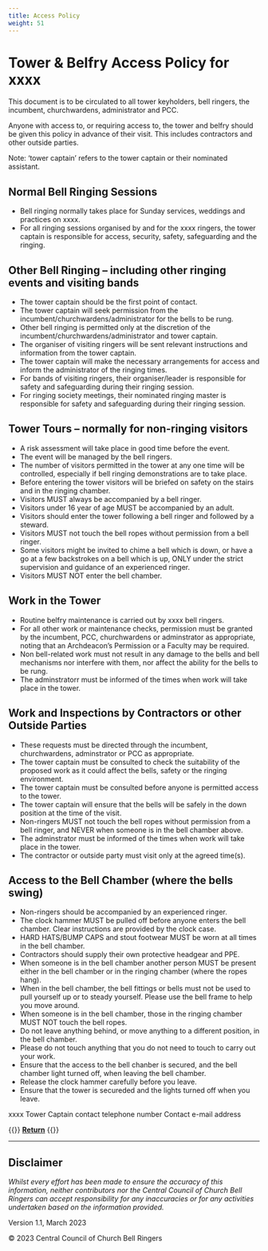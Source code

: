 ```yaml
---
title: Access Policy
weight: 51
---
```


# Tower & Belfry Access Policy for xxxx

This document is to be circulated to all tower keyholders, bell ringers, the incumbent, churchwardens, administrator and PCC.

Anyone with access to, or requiring access to, the tower and belfry should be given this policy in advance of their visit. This includes contractors and other outside parties.

Note: ‘tower captain’ refers to the tower captain or their nominated assistant.

## Normal Bell Ringing Sessions

- Bell ringing normally takes place for Sunday services, weddings and practices on xxxx.
- For all ringing sessions organised by and for the xxxx ringers, the tower captain is responsible for access, security, safety, safeguarding and the ringing.

## Other Bell Ringing – including other ringing events and visiting bands

- The tower captain should be the first point of contact.
- The tower captain will seek permission from the incumbent/churchwardens/administrator for the bells to be rung.
- Other bell ringing is permitted only at the discretion of the incumbent/churchwardens/administrator and tower captain.
- The organiser of visiting ringers will be sent relevant instructions and information from the tower captain.
- The tower captain will make the necessary arrangements for access and inform the administrator of the ringing times.
- For bands of visiting ringers, their organiser/leader is responsible for safety and safeguarding during their ringing session.
- For ringing society meetings, their nominated ringing master is responsible for safety and safeguarding during their ringing session.

## Tower Tours – normally for non-ringing visitors

- A risk assessment will take place in good time before the event.
- The event will be managed by the bell ringers.
- The number of visitors permitted in the tower at any one time will be controlled, especially if bell ringing demonstrations are to take place.
- Before entering the tower visitors will be briefed on safety on the stairs and in the ringing chamber.
- Visitors MUST always be accompanied by a bell ringer.
- Visitors under 16 year of age MUST be accompanied by an adult.
- Visitors should enter the tower following a bell ringer and followed by a steward.
- Visitors MUST not touch the bell ropes without permission from a bell ringer.
- Some visitors might be invited to chime a bell which is down, or have a go at a few backstrokes on a bell which is up, ONLY under the strict supervision and guidance of an experienced ringer.
- Visitors MUST NOT enter the bell chamber.

## Work in the Tower

- Routine belfry maintenance is carried out by xxxx bell ringers.
- For all other work or maintenance checks, permission must be granted by the incumbent, PCC, churchwardens or adminstrator as appropriate, noting that an Archdeacon’s Permission or a Faculty may be required.
- Non bell-related work must not result in any damage to the bells and bell mechanisms nor interfere with them, nor affect the ability for the bells to be rung.
- The adminstratorr must be informed of the times when work will take place in the tower.

## Work and Inspections by Contractors or other Outside Parties

- These requests must be directed through the incumbent, churchwardens, adminstrator or PCC as appropriate.
- The tower captain must be consulted to check the suitability of the proposed work as it could affect the bells, safety or the ringing environment.
- The tower captain must be consulted before anyone is permitted access to the tower.
- The tower captain will ensure that the bells will be safely in the down position at the time of the visit.
- Non-ringers MUST not touch the bell ropes without permission from a bell ringer, and NEVER when someone is in the bell chamber above.
- The adminstrator must be informed of the times when work will take place in the tower.
- The contractor or outside party must visit only at the agreed time(s).

## Access to the Bell Chamber (where the bells swing)

- Non-ringers should be accompanied by an experienced ringer.
- The clock hammer MUST be pulled off before anyone enters the bell chamber. Clear instructions are provided by the clock case.
- HARD HATS/BUMP CAPS and stout footwear MUST be worn at all times in the bell chamber.
- Contractors should supply their own protective headgear and PPE.
- When someone is in the bell chamber another person MUST be present either in the bell chamber or in the ringing chamber (where the ropes hang).
- When in the bell chamber, the bell fittings or bells must not be used to pull yourself up or to steady yourself. Please use the bell frame to help you move around.
- When someone is in the bell chamber, those in the ringing chamber MUST NOT touch the bell ropes.
- Do not leave anything behind, or move anything to a different position, in the bell chamber.
- Please do not touch anything that you do not need to touch to carry out your work.
- Ensure that the access to the bell chanber is secured, and the bell chamber light turned off, when leaving the bell chamber.
- Release the clock hammer carefully before you leave.
- Ensure that the tower is secureded and the lights turned off when you leave.

xxxx
Tower Captain
contact telephone number
Contact e-mail address


{{<hint info>}}
**[Return](https://runningatower.cccbr.org.uk/docs/healthsafety/)**
{{</hint>}}

----

## Disclaimer
 
*Whilst every effort has been made to ensure the accuracy of this information, neither contributors nor the Central Council of Church Bell Ringers can accept responsibility for any inaccuracies or for any activities undertaken based on the information provided.*

Version 1.1, March 2023

© 2023 Central Council of Church Bell Ringers
